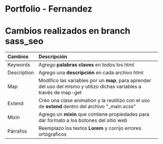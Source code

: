 # Portfolio - Fernandez

# Cambios realizados en branch sass_seo

| 		Cambios 			 | 								Descripción 	   									   									| 
| :------------------------- | :--------------------------------------------------------------------------------------------------------------------|
| Keywords               	 | Agrego **palabras claves** en todos los html						                                                    |
| Description       		 | Agrego una **descripción** en cada archivo html 			   											                |
| Map                        | Modifico las variables por un **map**, para aprender del uso del mismo y utilizo dichas variables a través de map-get|
| Extend            		 | Creo una clase animation y la reutilizo con el uso de **extend** dentro del archivo "_main.scss"                     | 
| Mixin             		 | Agrego un **mixin** que contiene propiedades para dar formato a los botones del sitio web                            |
| Párrafos             		 | Reemplazo los textos **Lorem** y corrijo errores ortógraficos                                                        |
